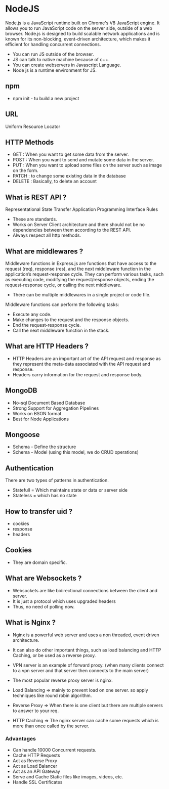 # NodeJS
Node.js is a JavaScript runtime built on Chrome's V8 JavaScript engine. It allows you to run JavaScript code on the server side, outside of a web browser. Node.js is designed to build scalable network applications and is known for its non-blocking, event-driven architecture, which makes it efficient for handling concurrent connections.

- You can run JS outside of the browser.
- JS can talk to native machine because of c++.
- You can create webservers in Javascript Language.
- Node js is a runtime environment for JS.


## npm
- npm init - tu build a new project


## URL
Uniform Resource Locator

## HTTP Methods
- GET : When you want to get some data from the server.
- POST :  When you want to send and mutate some data in the server.
- PUT : When you want to upload some files on the server such as image on the form.
- PATCH : to change some existing data in the database
- DELETE : Basically, to delete an account


## What is REST API ?
Representational State Transfer Application Programming Interface
Rules
- These are standards.
- Works on Server Client architecture and there should not be no dependencies between them according to the REST API.
- Always respect all http methods.


## What are middlewares ?
Middleware functions in Express.js are functions that have access to the request (req), response (res), and the next middleware function in the application’s request-response cycle. They can perform various tasks, such as executing code, modifying the request/response objects, ending the request-response cycle, or calling the next middleware.
- There can be multiple middlewares in a single project or code file.

Middleware functions can perform the following tasks:

- Execute any code.
- Make changes to the request and the response objects.
- End the request-response cycle.
- Call the next middleware function in the stack.


## What are HTTP Headers ?
- HTTP Headers are an important art of the API request and response as they represent the meta-data associated with the API request and response.
- Headers carry information for the request and response body.



## MongoDB
- No-sql Document Based Database
- Strong Support for Aggregation Pipelines
- Works on BSON format
- Best for Node Applications



## Mongoose
- Schema - Define the structure
- Schema - Model (using this model, we do CRUD operations)



## Authentication
There are two types of patterns in authentication.
- Statefull = Which maintains state or data or server side
- Stateless = which has no state



## How to transfer uid ?
- cookies
- response
- headers


## Cookies
- They are domain specific.


## What are Websockets ?
- Websockets are like bidirectional connections between the client and server.
- It is just a protocol which uses upgraded headers
- Thus, no need of polling now.




## What is Nginx ?
- Nginx is a powerful web server and uses a non threaded, event driven architecture.
- It can also do other important things, such as load balancing and HTTP Caching, or be used as a reverse proxy.
- VPN server is an example of forward proxy. (when many clients connect to a vpn server and that server then connects to the main server)
- The most popular reverse proxy server is nginx.

- Load Balancing => mainly to prevent load on one server. so apply techniques like round robin algorithm.
- Reverse Proxy => When there is one client but there are multiple servers to answer to your req.
- HTTP Caching => The nginx server can cache some requests which is more than once called by the server.



### Advantages
- Can handle 10000 Concurrent requests.
- Cache HTTP Requests
- Act as Reverse Proxy
- Act as Load Balancer
- Act as an API Gateway
- Serve and Cache Static files like images, videos, etc.
- Handle SSL Certificates